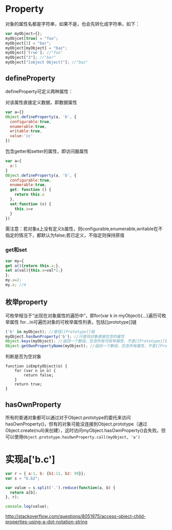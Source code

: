 # Property

对象的属性名都是字符串，如果不是，也会先转化成字符串，如下：

```js
var myObject={};
myObjcet[true] = "foo";
myObject[3] = "bar";
myObject[myObject] = "baz";
myObject['true']; //"foo"
myObject["3"]; //"bar"
myObject["[object Object]"]; //"baz"
```

## defineProperty

defineProperty可定义两种属性：

对该属性直接定义数据，即数据属性

```js
var a={}
Object.defineProperty(a, 'b', {
  configurable:true,
  enumerable:true,
  writable:true,
  value:'cc'
})
```

包含getter和setter的属性，即访问器属性

```js
var a={
  a:1
}
Object.defineProperty(a, 'b', {
  configurable:true,
  enumerable:true,
  get: function () {
    return this.a
  },
  set:function (v) {
    this.a=v
  }
})
```

需注意：若对象a上没有定义b属性，则configurable,enumerable,writable在不指定的情况下，都默认为false;若已定义，不指定则保持原值

### get和set

```js
var my={
get a(){return this.a;},
set a(val){this.a=val*2;}
};
my.a=2;
my.a; //4
```

## 枚举property

可枚举相当于“出现在对象属性的遍历中”，即for(var k in myObject){…}遍历可枚举属性
for…in可遍历对象的可枚举属性列表，包括[[prototype]]链

```js
('b' in myObject); //查找[[Prototype]]链
myObject.hasOwnProperty('b'); //只查找对象直接包含的属性
Object.keys(myObject); //返回一个数组，包含所有可枚举属性，不查[[Prototype]]链
Object.getOwnPropertyName(myObject); //返回一个数组，包含所有属性，不查[[Prototype]]链
```

判断是否为空对象
```
function isEmptyObject(o) {
    for (var n in o) {
        return false;
    }
    return true;
}
```

## hasOwnProperty

所有的普通对象都可以通过对于Object.prototype的委托来访问hasOwnProperty()，但有的对象可能没连接到Object.prototype（通过Object.create(null)来创建），这时访问myObject.hasOwnProperty()会失败。但可以使用``Object.prototype.hasOwnProperty.call(myObject, 'a')``

# 实现a['b.c']

```js
var r = { a:1, b: {b1:11, b2: 99}};
var s = "b.b2";

var value = s.split('.').reduce(function(a, b) {
  return a[b];
}, r);

console.log(value);
```

http://stackoverflow.com/questions/8051975/access-object-child-properties-using-a-dot-notation-string

